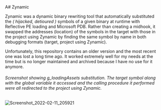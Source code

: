 A# Zynamic

Zynamic was a dynamic binary rewriting tool that automatically substituted the *( hijacked, detioured )* symbols of a given binary at runtime with Reflective PE loading and Microsoft PDB. Rather than creating a midhook, it swapped the addresses (location) of the symbols in the target with those in the project using Zynamic by finding the same symbol by name in both debugging formats (target, project using Zynamic). 

Unfortunately, this repository contains an older version and the most recent one was lost a long time ago. It worked extremely well for my needs at the time but is no longer maintained and archived because I have no use for it anymore.

###### Screenshot showing g_loadingAssets substitution. The target symbol along with the global variable it accessed and the calling procedure it performed were all redirected to the project using Zynamic. 

![Screenshot_2022-02-11_205921](https://user-images.githubusercontent.com/91024200/188689335-57951811-9a43-448b-a3a3-8d79aa149e35.png)
